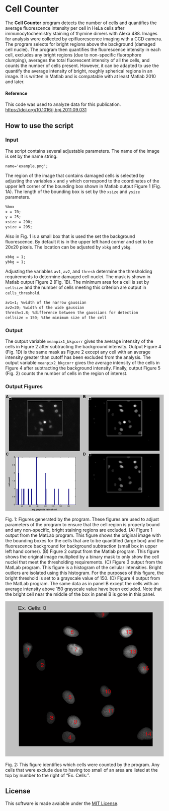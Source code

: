 # Cell Counter
The **Cell Counter** program detects the number of cells and quantifies the average fluorescence intensity per cell in HeLa cells after immunocytochemistry staining of thymine dimers with Alexa 488. Images for analysis were collected by epifluorescence imaging with a CCD camera. The program selects for bright regions above the background (damaged cell nuclei). The program then quantifies the fluorescence intensity in each cell, excludes any bright regions (due to non-specific fluorophore clumping), averages the total fluorescent intensity of all the cells, and counts the number of cells present. However, it can be adapted to use the quantify the average intensity of bright, roughly spherical regions in an image. It is written in Matlab and is compatable with at least Matlab 2010 and later. 

#### Reference
This code was used to analyze data for this publication. https://doi.org/10.1016/j.bpj.2011.09.031

## How to use the script
### Input
The script contains several adjustable parameters. The name of the image is set by the name string. 
```
name='example.png';
```
The region of the image that contains damaged cells is selected by adjusting the variables `x` and `y` which correspond to the coordinates of the upper left corner of the bounding box shown in Matlab output Figure 1 (Fig. 1A). The length of the bounding box is set by the `xsize` and `ysize` parameters. 
```
%box 
x = 70;
y = 25;
xsize = 290;
ysize = 295; 
```
Also in Fig. 1 is a small box that is used the set the background fluorescence. By default it is in the upper left hand corner and set to be 20x20 pixels. The location can be adjusted by `xbkg` and `ybkg`.
```
xbkg = 1;
ybkg = 1; 
```
Adjusting the variables `av1`, `av2`, and `thresh` determine the thresholding requirements to determine damaged cell nuclei.  The mask is shown in Matlab output Figure 2 (Fig. 1B). The minimum area for a cell is set by `cellsize` and the number of cells meeting this criterion are output in `cells_threshold`.   
```
av1=1; %width of the narrow gaussian
av2=20; %width of the wide gaussian
thresh=1.8; %difference between the gaussians for detection 
cellsize = 150; %the minimum size of the cell 
```
### Output
The output variable `meanpix1_bkgcorr` gives the average intensity of the cells in Figure 2 after subtracting the background intensity. Output Figure 4 (Fig. 1D) is the same mask as Figure 2 except any cell with an average intensity greater than cutoff has been excluded from the analysis. The output variable `meanpix2_bkgcorr` gives the average intensity of the cells in Figure 4 after subtracting the background intensity.  Finally, output Figure 5 (Fig. 2) counts the number of cells in the region of interest. 

### Output Figures 
![Figure 1](Images/Fig1.png)

Fig. 1:  Figures generated by the program. These figures are used to adjust parameters of the program to ensure that the cell region is properly bound and any non-specific, bright staining regions are excluded. (A) Figure 1 output from the MatLab program. This figure shows the original image with the bounding boxes for the cells that are to be quantified (large box) and the fluorescence background for background subtraction (small box in upper left hand corner). (B) Figure 2 output from the Matlab program. This figure shows the original image multiplied by a binary mask to only show the cell nuclei that meet the thresholding requirements. (C) Figure 3 output from the MatLab program. This figure is a histogram of the cellular intensities.  Bright outliers are isolated using this histogram.  For the purposes of this figure, the bright threshold is set to a grayscale value of 150. (D) Figure 4 output from the MatLab program.  The same data as in panel B except the cells with an average intensity above 150 grayscale value have been excluded. Note that the bright cell near the middle of the box in panel B is gone in this panel. 

![Figure 2](Images/Fig2.png)

Fig. 2: This figure identifies which cells were counted by the program.  Any cells that were exclude due to having too small of an area are listed at the top by number to the right of “Ex. Cells:”.

## License
This software is made avaiable under the [MIT License](LICENSE). 
